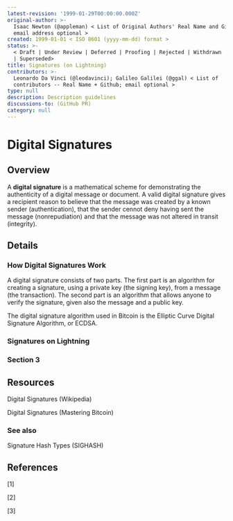 ```yaml
---
latest-revision: '1999-01-29T00:00:00.000Z'
original-author: >-
  Isaac Newton (@appleman) < List of Original Authors' Real Name and Github;
  email address optional >
created: 1999-01-01 < ISO 8601 (yyyy-mm-dd) format >
status: >-
  < Draft | Under Review | Deferred | Proofing | Rejected | Withdrawn | Accepted
  | Superseded>
title: Signatures (on Lightning)
contributors: >-
  Leonardo Da Vinci (@leodavinci); Galileo Galilei (@ggal) < List of
  contributors -- Real Name + Github; email optional >
type: null
description: Description guidelines
discussions-to: (GitHub PR)
category: null
---
```


# Digital Signatures

## Overview

A **digital signature** is a mathematical scheme for demonstrating the authenticity of a digital message or document. A valid digital signature gives a recipient reason to believe that the message was created by a known sender \(authentication\), that the sender cennot deny having sent the message \(nonrepudiation\) and that the message was not altered in transit \(integrity\).

## Details

### How Digital Signatures Work

A digital signature consists of two parts. The first part is an algorithm for creating a signature, using a private key \(the signing key\), from a message \(the transaction\). The second part is an algorithm that allows anyone to verify the signature, given also the message and a public key.

The digital signature algorithm used in Bitcoin is the Elliptic Curve Digital Signature Algorithm, or ECDSA.

### Signatures on Lightning

### Section 3

## Resources

Digital Signatures \(Wikipedia\)

Digital Signatures \(Mastering Bitcoin\)

### See also

Signature Hash Types \(SIGHASH\)

## References

\[1\] 

\[2\]

\[3\] 

